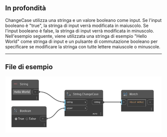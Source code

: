 ## In profondità
ChangeCase utilizza una stringa e un valore booleano come input. Se l'input booleano è "true", la stringa di input verrà modificata in maiuscolo. Se l'input booleano è false, la stringa di input verrà modificata in minuscolo. Nell'esempio seguente, viene utilizzata una stringa di esempio "Hello World" come stringa di input e un pulsante di commutazione booleano per specificare se modificare la stringa con tutte lettere maiuscole o minuscole.
___
## File di esempio

![ChangeCase](./DSCore.String.ChangeCase_img.jpg)

